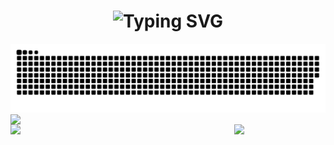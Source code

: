 
<h1 align="center">
    <img src="https://readme-typing-svg.demolab.com?font=Fira+Code&pause=1000&center=true&vCenter=true&width=435&lines=console.log('welcome')" alt="Typing SVG" />
</h1>
<picture align="center">
  <source media="(prefers-color-scheme: dark)" srcset="https://raw.githubusercontent.com/LHabc-me/LHabc-me/output/github-contribution-grid-snake-dark.svg">
  <source media="(prefers-color-scheme: light)" srcset="https://raw.githubusercontent.com/LHabc-me/LHabc-me/output/github-contribution-grid-snake.svg">
  <img alt="github contribution grid snake animation" src="https://raw.githubusercontent.com/LHabc-me/LHabc-me/output/github-contribution-grid-snake.svg">
</picture>
<div align="center">
    <img class="img1 horizon-center" 
         src="https://github-readme-activity-graph.cyclic.app/graph?username=LHabc-me&theme=tokyo-night"
         style="display: block;border: 0;margin: 0;">
    <img class="img2" 
         src="https://github-readme-stats.vercel.app/api?username=LHabc-me&count_private=true&theme=tokyonight"
         align="left"
         width=64%
         style="border: 0;margin: 0;"
         >
    <img class="img3" 
         src="https://github-readme-stats.vercel.app/api/top-langs/?username=LHabc-me"
         align="right"
         width=29%
         style="border: 0;margin: 0;">
</div>
